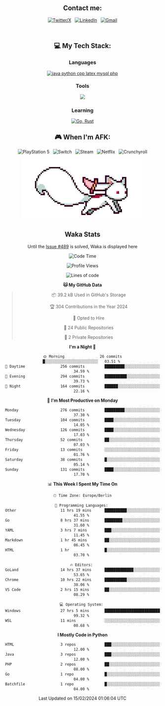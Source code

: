 <div align="center">

## Contact me:

[![Twitter/X](https://skillicons.dev/icons?i=twitter)](https://twitter.com/erikskopp) &nbsp;
[![LinkedIn](https://skillicons.dev/icons?i=linkedin)](www.linkedin.com/in/erik-skopp) &nbsp;
[![Gmail](https://skillicons.dev/icons?i=gmail)](mailto:skopp.erik@gmail.com)

<div align="center">
<br>

## 💻 My Tech Stack:

### Languages

[![java python cpp latex mysql php](https://skillicons.dev/icons?i=java,python,cpp,latex,mysql,php)](https://skillicons.dev)

### Tools

[![](https://skillicons.dev/icons?i=matlab,azure,bash,git,github,vscode)](https://skillicons.dev)

### Learning

[![Go, Rust](https://skillicons.dev/icons?i=go,rust)](https://skillicons.dev)

<!--
## 🏆 My Stats:

<p>
    <img height=175 alt="GitHub Stats" src="https://github-readme-stats.vercel.app/api?username=eskopp&show_icons=true&count_private=true&theme=dark" />&nbsp;&nbsp;
    <br><br>
    <img height=175 alt="Most Used Languages" src="https://github-readme-stats.vercel.app/api/top-langs/?username=eskopp&layout=compact&theme=dark" />&nbsp;&nbsp;
</p>
-->

## 🎮 When I'm AFK:

![PlayStation 5](https://img.shields.io/badge/Playstation%205-003791?style=for-the-badge&logo=playstation-5&logoColor=white) &nbsp;
![Switch](https://img.shields.io/badge/Switch-E60012?style=for-the-badge&logo=nintendo-switch&logoColor=white) &nbsp;
![Steam](https://img.shields.io/badge/steam-%23000000.svg?style=for-the-badge&logo=steam&logoColor=white) &nbsp;
![Netflix](https://img.shields.io/badge/Netflix-E50914?style=for-the-badge&logo=netflix&logoColor=white) &nbsp;
![Crunchyroll](https://img.shields.io/badge/Crunchyroll-F47521?style=for-the-badge&logo=crunchyroll&logoColor=white)



<center>
<img src="kyubey.gif" alt="Alt-Text" title="" >


## Waka Stats

<!-- You can view all stats here: [Waka-Stats](./Waka.md)--> 
  Until the [Issue #489](https://github.com/anmol098/waka-readme-stats/issues/499) is solved, Waka is displayed here 



<!--START_SECTION:waka-->
![Code Time](http://img.shields.io/badge/Code%20Time-43%20hrs%2011%20mins-blue)

![Profile Views](http://img.shields.io/badge/Profile%20Views-62-blue)

![Lines of code](https://img.shields.io/badge/From%20Hello%20World%20I%27ve%20Written-508.6%20thousand%20lines%20of%20code-blue)

**🐱 My GitHub Data** 

> 📦 39.2 kB Used in GitHub's Storage 
 > 
> 🏆 304 Contributions in the Year 2024
 > 
> 💼 Opted to Hire
 > 
> 📜 24 Public Repositories 
 > 
> 🔑 2 Private Repositories 
 > 
**I'm a Night 🦉** 

```text
🌞 Morning                26 commits          █░░░░░░░░░░░░░░░░░░░░░░░░   03.51 % 
🌆 Daytime                256 commits         █████████░░░░░░░░░░░░░░░░   34.59 % 
🌃 Evening                294 commits         ██████████░░░░░░░░░░░░░░░   39.73 % 
🌙 Night                  164 commits         ██████░░░░░░░░░░░░░░░░░░░   22.16 % 
```
📅 **I'm Most Productive on Monday** 

```text
Monday                   276 commits         █████████░░░░░░░░░░░░░░░░   37.30 % 
Tuesday                  104 commits         ████░░░░░░░░░░░░░░░░░░░░░   14.05 % 
Wednesday                126 commits         ████░░░░░░░░░░░░░░░░░░░░░   17.03 % 
Thursday                 52 commits          ██░░░░░░░░░░░░░░░░░░░░░░░   07.03 % 
Friday                   13 commits          ░░░░░░░░░░░░░░░░░░░░░░░░░   01.76 % 
Saturday                 38 commits          █░░░░░░░░░░░░░░░░░░░░░░░░   05.14 % 
Sunday                   131 commits         ████░░░░░░░░░░░░░░░░░░░░░   17.70 % 
```


📊 **This Week I Spent My Time On** 

```text
🕑︎ Time Zone: Europe/Berlin

💬 Programming Languages: 
Other                    11 hrs 19 mins      ██████████░░░░░░░░░░░░░░░   41.55 % 
Go                       8 hrs 37 mins       ████████░░░░░░░░░░░░░░░░░   31.60 % 
YAML                     3 hrs 7 mins        ███░░░░░░░░░░░░░░░░░░░░░░   11.45 % 
Markdown                 1 hr 45 mins        ██░░░░░░░░░░░░░░░░░░░░░░░   06.45 % 
HTML                     1 hr                █░░░░░░░░░░░░░░░░░░░░░░░░   03.70 % 

🔥 Editors: 
GoLand                   14 hrs 37 mins      █████████████░░░░░░░░░░░░   53.65 % 
Chrome                   10 hrs 22 mins      ██████████░░░░░░░░░░░░░░░   38.06 % 
VS Code                  2 hrs 15 mins       ██░░░░░░░░░░░░░░░░░░░░░░░   08.29 % 

💻 Operating System: 
Windows                  27 hrs 5 mins       █████████████████████████   99.32 % 
WSL                      11 mins             ░░░░░░░░░░░░░░░░░░░░░░░░░   00.68 % 
```

**I Mostly Code in Python** 

```text
HTML                     3 repos             ███░░░░░░░░░░░░░░░░░░░░░░   12.00 % 
Java                     3 repos             ███░░░░░░░░░░░░░░░░░░░░░░   12.00 % 
PHP                      2 repos             ██░░░░░░░░░░░░░░░░░░░░░░░   08.00 % 
Go                       1 repo              █░░░░░░░░░░░░░░░░░░░░░░░░   04.00 % 
Batchfile                1 repo              █░░░░░░░░░░░░░░░░░░░░░░░░   04.00 % 
```




 Last Updated on 15/02/2024 01:06:04 UTC
<!--END_SECTION:waka-->


</center>
</div>

